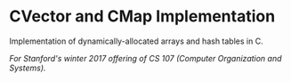 # CVector and CMap Implementation
Implementation of dynamically-allocated arrays and hash tables in C. 

*For Stanford's winter 2017 offering of CS 107 (Computer Organization and Systems).*
